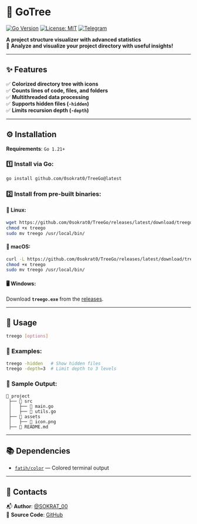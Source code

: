 # 🌳 GoTree

[![Go Version](https://img.shields.io/badge/Go-1.21%2B-blue)](https://golang.org/)
[![License: MIT](https://img.shields.io/badge/License-MIT-green)](LICENSE)
[![Telegram](https://img.shields.io/badge/Telegram-Contact-blue)](https://t.me/SOKRAT_00)

**A project structure visualizer with advanced statistics**  
🚀 **Analyze and visualize your project directory with useful insights!**

---

## ✨ Features

✅ **Colorized directory tree with icons**  
✅ **Counts lines of code, files, and folders**  
✅ **Multithreaded data processing**  
✅ **Supports hidden files (`-hidden`)**  
✅ **Limits recursion depth (`-depth`)**  

---

## ⚙️ Installation

**Requirements**: `Go 1.21+`

### 1️⃣ Install via Go:

```sh
go install github.com/0sokrat0/TreeGo@latest
```

### 2️⃣ Install from pre-built binaries:

#### 🐧 Linux:

```sh
wget https://github.com/0sokrat0/TreeGo/releases/latest/download/treego-linux-amd64 -O treego
chmod +x treego
sudo mv treego /usr/local/bin/
```

#### 🍏 macOS:

```sh
curl -L https://github.com/0sokrat0/TreeGo/releases/latest/download/treego-macos-amd64 -o treego
chmod +x treego
sudo mv treego /usr/local/bin/
```

#### 🖥️ Windows:
Download **`treego.exe`** from the [releases](https://github.com/0sokrat0/TreeGo/releases/latest/).

---

## 🚀 Usage

```sh
treego [options]
```

### 🔹 Examples:
```sh
treego -hidden   # Show hidden files
treego -depth=3  # Limit depth to 3 levels
```

### 📌 Sample Output:

```
📁 project
 ├── 📁 src
 │   ├── 📄 main.go
 │   ├── 📄 utils.go
 ├── 📁 assets
 │   ├── 📄 icon.png
 ├── 📄 README.md
```

---

## 📚 Dependencies

- [`fatih/color`](https://github.com/fatih/color) — Colored terminal output

---

## 🔗 Contacts

📬 **Author**: [@SOKRAT_00](https://t.me/SOKRAT_00)  
📂 **Source Code**: [GitHub](https://github.com/0sokrat0/TreeGo)

